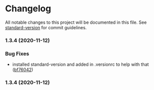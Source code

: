 # Changelog

All notable changes to this project will be documented in this file. See [standard-version](https://github.com/conventional-changelog/standard-version) for commit guidelines.

### 1.3.4 (2020-11-12)


### Bug Fixes

* installed standard-version and added in .versionrc to help with that ([bf76042](https://github.com/jasondevine/zendroidpress/commit/bf7604283bed692cb6b42bdb701526be9348175e))

### 1.3.4 (2020-11-12)


